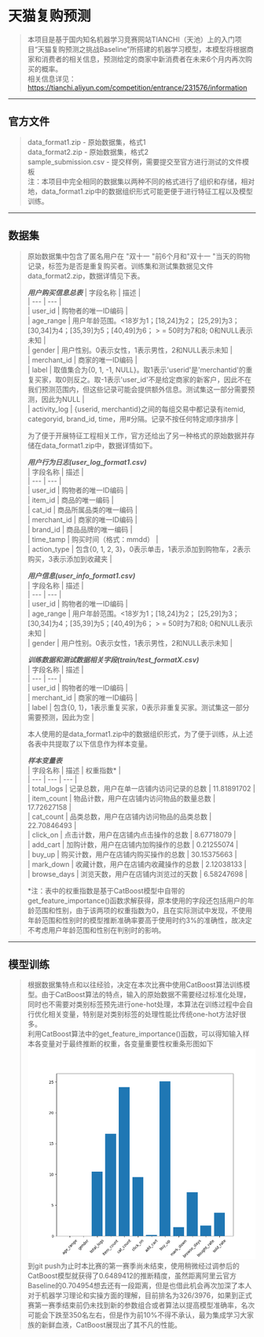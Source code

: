 # 天猫复购预测
> 本项目是基于国内知名机器学习竞赛网站TIANCHI（天池）上的入门项目“天猫复购预测之挑战Baseline”所搭建的机器学习模型，本模型将根据商家和消费者的相关信息，预测给定的商家中新消费者在未来6个月内再次购买的概率。    
> 相关信息详见：https://tianchi.aliyun.com/competition/entrance/231576/information
---

## 官方文件
> data_format1.zip - 原始数据集，格式1    
> data_format2.zip - 原始数据集，格式2    
> sample_submission.csv - 提交样例，需要提交至官方进行测试的文件模板    
> 注：本项目中完全相同的数据集以两种不同的格式进行了组织和存储，相对地，data_format1.zip中的数据组织形式可能更便于进行特征工程以及模型训练。    
---

## 数据集
> 原始数据集中包含了匿名用户在 "双十一 "前6个月和"双十一 "当天的购物记录，标签为是否是重复购买者。训练集和测试集数据见文件data_format2.zip，数据详情见下表。    
>     
> ***用户购买信息总表***
> | 字段名称 | 描述 |    
> | --- | --- |    
> | user_id | 购物者的唯一ID编码 |    
> | age_range | 用户年龄范围。<18岁为1；[18,24]为2； [25,29]为3； [30,34]为4；[35,39]为5；[40,49]为6； > = 50时为7和8; 0和NULL表示未知 |    
> | gender | 用户性别。0表示女性，1表示男性，2和NULL表示未知 |    
> | merchant_id | 商家的唯一ID编码 |    
> | label | 取值集合为{0, 1, -1, NULL}。取1表示'userid'是'merchantid'的重复买家，取0则反之。取-1表示'user_id'不是给定商家的新客户，因此不在我们预测范围内，但这些记录可能会提供额外信息。测试集这一部分需要预测，因此为NULL |    
> | activity_log | {userid, merchantid}之间的每组交易中都记录有itemid, categoryid, brand_id, time，用#分隔。记录不按任何特定顺序排序 |    
>     
> 为了便于开展特征工程相关工作，官方还给出了另一种格式的原始数据并存储在data_format1.zip中，数据详情如下。 
>     
> ***用户行为日志(user_log_format1.csv)***    
> | 字段名称 | 描述 |    
> | --- | --- |    
> | user_id | 购物者的唯一ID编码 |    
> | item_id | 商品的唯一编码 |    
> | cat_id | 商品所属品类的唯一编码 |    
> | merchant_id | 商家的唯一ID编码 |    
> | brand_id | 商品品牌的唯一编码 |    
> | time_tamp | 购买时间（格式：mmdd） |    
> | action_type | 包含{0, 1, 2, 3}，0表示单击，1表示添加到购物车，2表示购买，3表示添加到收藏夹 |    
>     
> ***用户信息(user_info_format1.csv)***       
> | 字段名称 | 描述 |    
> | --- | --- |    
> | user_id | 购物者的唯一ID编码 |    
> | age_range | 用户年龄范围。<18岁为1；[18,24]为2； [25,29]为3； [30,34]为4；[35,39]为5；[40,49]为6； > = 50时为7和8; 0和NULL表示未知 |    
> | gender | 用户性别。0表示女性，1表示男性，2和NULL表示未知 |    
>     
> ***训练数据和测试数据相关字段(train/test_formatX.csv)***    
> | 字段名称 | 描述 |    
> | --- | --- |    
> | user_id | 购物者的唯一ID编码 |    
> | merchant_id | 商家的唯一ID编码 |    
> | label | 包含{0, 1}，1表示重复买家，0表示非重复买家。测试集这一部分需要预测，因此为空 |    
>     
> 本人使用的是data_format1.zip中的数据组织形式，为了便于训练，从上述各表中共提取了以下信息作为样本变量。    
>     
> ***样本变量表***    
> | 字段名称 | 描述 | 权重指数<up>*<up> |    
> | --- | --- | --- |    
> | total_logs | 记录总数，用户在单一店铺内访问记录的总数 | 11.81891702 |    
> | item_count | 物品计数，用户在店铺内访问物品的数量总数 | 17.72627158 |    
> | cat_count | 品类总数，用户在店铺内访问物品的品类总数 | 22.70846493 |    
> | click_on | 点击计数，用户在店铺内点击操作的总数 | 8.67718079 |    
> | add_cart | 加购计数，用户在店铺内加购操作的总数 | 0.21255074 |    
> | buy_up | 购买计数，用户在店铺内购买操作的总数 | 30.15375663 |    
> | mark_down | 收藏计数，用户在店铺内收藏操作的总数 | 2.12038133 |    
> | browse_days | 浏览天数，用户在店铺内浏览过的天数 | 6.58247698 |    
>     
> *注：表中的权重指数是基于CatBoost模型中自带的get_feature_importance()函数求解获得，原本使用的字段还包括用户的年龄范围和性别，由于该两项的权重指数为0，且在实际测试中发现，不使用年龄范围和性别时的模型推断准确率要高于使用时约3%的准确性，故决定不考虑用户年龄范围和性别在判别时的影响。    
---

## 模型训练
> 根据数据集特点和以往经验，决定在本次比赛中使用CatBoost算法训练模型。由于CatBoost算法的特点，输入的原始数据不需要经过标准化处理，同时也不需要对类别标签预先进行one-hot处理，本算法在训练过程中会自行优化相关变量，特别是对类别标签的处理性能比传统one-hot方法好很多。    
> 利用CatBoost算法中的get_feature_importance()函数，可以得知输入样本各变量对于最终推断的权重，各变量重要性权重条形图如下    
> ![feature_importance.png](./feature_importance.png)    
> 到git push为止时本比赛的第一赛季尚未结束，使用稍微经过调参后的CatBoost模型就获得了0.6489412的推断精度，虽然距离阿里云官方Baseline的0.704954想去还有一段距离，但是也借此机会再次加深了本人对于机器学习理论和实操方面的理解，目前排名为326/3976，如果到正式赛第一赛季结束前仍未找到新的参数组合或者算法以提高模型准确率，名次可能会下跌至350名左右，但是作为前10%不得不承认，最为集成学习大家族的新鲜血液，CatBoost展现出了其不凡的性能。    
